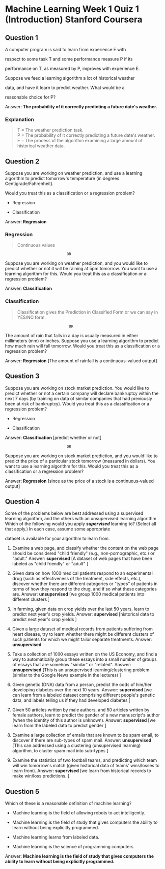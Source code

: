 # Machine Learning Week 1 Quiz 1 (Introduction) Stanford Coursera

Question 1 
----------
A computer program is said to learn from experience E with

respect to some task T and some performance measure P if its

performance on T, as measured by P, improves with experience E.

Suppose we feed a learning algorithm a lot of historical weather

data, and have it learn to predict weather. What would be a

reasonable choice for P? 


Answer: **The probability of it correctly predicting a future date's weather.**

### Explanation

>T = The weather prediction task.  
P = The probability of it correctly predicting a future date's weather.  
E = The process of the algorithm examining a large amount of historical weather data.


Question 2
----------
Suppose you are working on weather prediction, and use a
learning algorithm to predict tomorrow's temperature (in
degrees Centigrade/Fahrenheit).

Would you treat this as a classification or a regression problem?

* Regression

* Classification

Answer: **Regression**

### Regression
>Continuous values

								OR
Suppose you are working on weather prediction, and you would like to predict whether or not it will be raining at 5pm tomorrow. You want to use a learning algorithm for this. Would you treat this as a classification or a regression problem?

Answer: **Classification**

### Classification
>Classification gives the Prediction in Classified Form or we can say in YES/NO form.

								 OR
The amount of rain that falls in a day is usually measured in either millimeters (mm) or inches. Suppose you use a learning algorithm to predict how much rain will fall tomorrow. Would you treat this as a classification or a regression problem?

Answer: **Regression**
[The amount of rainfall is a continuous-valued output]

Question 3
----------
Suppose you are working on stock market prediction. You would like to predict whether or not a certain company will declare bankruptcy within the next 7 days (by training on data of similar companies that had previously been at risk of bankruptcy). Would you treat this as a classification or a regression problem?

* Regression

* Classification

Answer: **Classification**
[predict whether or not]
								
								OR
Suppose you are working on stock market prediction, and you would like to predict the price of a particular stock tomorrow (measured in dollars). You want to use a learning algorithm for this. Would you treat this as a classification or a regression problem?

Answer: **Regression**
[since as the price of a stock is a continuous-valued output]

Question 4
----------
Some of the problems below are best addressed using a supervised learning algorithm, and the others with an unsupervised learning algorithm. Which of the following would you apply ***supervised*** learning to? (Select all that apply.) In each case, assume some appropriate

dataset is available for your algorithm to learn from.

1.  Examine a web page, and classify whether the content on the web page should be considered "child friendly" (e.g., non-pornographic, etc.) or "adult."
Answer: **supervised**
[A dataset of web pages that have been labeled as "child friendly" or "adult" ]

2. Given data on how 1000 medical patients respond to an experimental drug (such as effectiveness of the treatment, side effects, etc.), discover whether there are different categories or "types" of patients in terms of how they respond to the drug, and if so what these categories are.
Answer: **unsupervised**
[we group 1000 medical patients into different clusters ]

3. In farming, given data on crop yields over the last 50 years, learn to predict next year's crop yields.
Answer: **supervised**
[historical data  to predict next year's crop yields ]

4. Given a large dataset of medical records from patients suffering from heart disease, try to learn whether there might be different clusters of such patients for which we might tailor separate treatments.
Answer: **unsupervised**

5. Take a collection of 1000 essays written on the US Economy, and find a way to automatically group these essays into a small number of groups of essays that are somehow "similar" or "related". 
Answer: **unsupervised**
[This is an unsupervised learning/clustering problem (similar to the Google News example in the lectures) ]

6.  Given genetic (DNA) data from a person, predict the odds of him/her developing diabetes over the next 10 years.
Answer: **supervised**
[we can learn from a labeled dataset comprising different people's genetic data, and labels telling us if they had developed diabetes ]

7. Given 50 articles written by male authors, and 50 articles written by female authors, learn to predict the gender of a new manuscript's author (when the identity of this author is unknown). 
Answer: **supervised**
[we learn from the labeled data to predict gender ]

8. Examine a large collection of emails that are known to be spam email, to discover if there are sub-types of spam mail. 
Answer: **unsupervised**
[This can addressed using a clustering (unsupervised learning) algorithm, to cluster spam mail into sub-types ]

9. Examine the statistics of two football teams, and predicting which team will win tomorrow's match (given historical data of teams' wins/losses to learn from). 
Answer:  **supervised**
[we learn from historical records to make win/loss predictions. ]

Question 5
----------
Which of these is a reasonable definition of machine learning?

* Machine learning is the field of allowing robots to act intelligently.

* Machine learning is the field of study that gives computers the ability to learn without being explicitly programmed.

* Machine learning learns from labeled data.

* Machine learning is the science of programming computers.

Answer: **Machine learning is the field of study that gives computers the ability to learn without being explicitly programmed.**